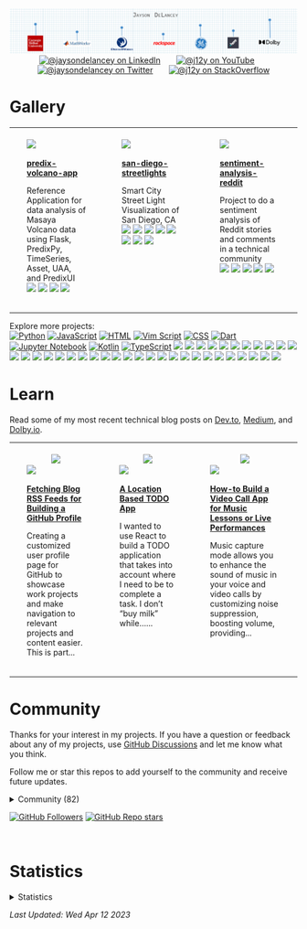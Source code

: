 
<div align="center">
  <a href="https://github.com/j12y"><img src="./assets/delancey-github-banner.png"/></a>
</div>

<div id="social" align="center">
  <a href="https://www.linkedin.com/in/jaysondelancey/" target="_blank"><img src="https://img.shields.io/badge/LinkedIn-0077B5?style=flat-square&logo=linkedin&logoColor=white" alt="@jaysondelancey on LinkedIn"/></a>
  &nbsp; &nbsp; &nbsp;
  <a href="https://youtube.com/@j12y" target="_blank"><img src="https://img.shields.io/badge/YouTube-red?style=flat-square&logo=youtube&logoColor=white" alt="@j12y on YouTube"/></a>
  &nbsp; &nbsp; &nbsp;
  <a href="https://twitter.com/jaysondelancey" target="_blank"><img src="https://img.shields.io/badge/Twitter-blue?style=flat-square&logo=twitter&logoColor=white" alt="@jaysondelancey on Twitter"/></a>
  &nbsp; &nbsp; &nbsp;
  <a href="https://meta.stackoverflow.com/users/2233231/j12y" target="_blank"><img src="https://img.shields.io/badge/StackOverflow-orange?style=flat-square&logo=stackoverflow&logoColor=white" alt="@j12y on StackOverflow"/></a>
</div>


# Gallery
<div id="gallery">

<div align="center">
<table width="75%">
<tr>

<td width="25%" valign="top" style="padding-top: 20px; padding-bottom: 20px; padding-left: 30px; padding-right: 30px;">
<a href="https://github.com/j12y/predix-volcano-app"><img src="https://repository-images.githubusercontent.com/98841685/16b86d08-cbf3-4f1f-ba8e-c68ae4dc95b9"/></a>
<p><b><a href="https://github.com/j12y/predix-volcano-app">predix-volcano-app</b></a></p>
<p>Reference Application for data analysis of Masaya Volcano data using Flask, PredixPy, TimeSeries, Asset, UAA, and PredixUI<br/>
 <a href="https://github.com/j12y?tab=repositories&q=topic%3Agithub-gallery&type=&language=&sort=stargazers"><img src="https://img.shields.io/badge/github--gallery-blue?style=pill"/></a>  <a href="https://github.com/j12y?tab=repositories&q=topic%3Aanalytics&type=&language=&sort=stargazers"><img src="https://img.shields.io/badge/analytics-blue?style=pill"/></a>  <a href="https://github.com/j12y?tab=repositories&q=topic%3Aflask&type=&language=&sort=stargazers"><img src="https://img.shields.io/badge/flask-blue?style=pill"/></a>  <a href="https://github.com/j12y?tab=repositories&q=topic%3Acom-ge&type=&language=&sort=stargazers"><img src="https://img.shields.io/badge/com--ge-blue?style=pill"/></a> 
</p>
</td>

<td width="25%" valign="top" style="padding-top: 20px; padding-bottom: 20px; padding-left: 30px; padding-right: 30px;">
<a href="https://github.com/j12y/san-diego-streetlights"><img src="https://repository-images.githubusercontent.com/181129372/68095885-e5bc-499f-a2f9-18272e8e4cc9"/></a>
<p><b><a href="https://github.com/j12y/san-diego-streetlights">san-diego-streetlights</b></a></p>
<p>Smart City Street Light Visualization of San Diego, CA<br/>
 <a href="https://github.com/j12y?tab=repositories&q=topic%3Agithub-gallery&type=&language=&sort=stargazers"><img src="https://img.shields.io/badge/github--gallery-blue?style=pill"/></a>  <a href="https://github.com/j12y?tab=repositories&q=topic%3Acom-ge&type=&language=&sort=stargazers"><img src="https://img.shields.io/badge/com--ge-blue?style=pill"/></a>  <a href="https://github.com/j12y?tab=repositories&q=topic%3Acom-here&type=&language=&sort=stargazers"><img src="https://img.shields.io/badge/com--here-blue?style=pill"/></a>  <a href="https://github.com/j12y?tab=repositories&q=topic%3Aheremaps&type=&language=&sort=stargazers"><img src="https://img.shields.io/badge/heremaps-blue?style=pill"/></a>  <a href="https://github.com/j12y?tab=repositories&q=topic%3Apredix&type=&language=&sort=stargazers"><img src="https://img.shields.io/badge/predix-blue?style=pill"/></a>  <a href="https://github.com/j12y?tab=repositories&q=topic%3Agis&type=&language=&sort=stargazers"><img src="https://img.shields.io/badge/gis-blue?style=pill"/></a>  <a href="https://github.com/j12y?tab=repositories&q=topic%3Aiot&type=&language=&sort=stargazers"><img src="https://img.shields.io/badge/iot-blue?style=pill"/></a>  <a href="https://github.com/j12y?tab=repositories&q=topic%3Amaps&type=&language=&sort=stargazers"><img src="https://img.shields.io/badge/maps-blue?style=pill"/></a> 
</p>
</td>

<td width="25%" valign="top" style="padding-top: 20px; padding-bottom: 20px; padding-left: 30px; padding-right: 30px;">
<a href="https://github.com/j12y/sentiment-analysis-reddit"><img src="https://repository-images.githubusercontent.com/267629375/d55534ec-1ec7-4efa-a648-723a55107834"/></a>
<p><b><a href="https://github.com/j12y/sentiment-analysis-reddit">sentiment-analysis-reddit</b></a></p>
<p>Project to do a sentiment analysis of Reddit stories and comments in a technical community<br/>
 <a href="https://github.com/j12y?tab=repositories&q=topic%3Ablog&type=&language=&sort=stargazers"><img src="https://img.shields.io/badge/blog-blue?style=pill"/></a>  <a href="https://github.com/j12y?tab=repositories&q=topic%3Acodeproject&type=&language=&sort=stargazers"><img src="https://img.shields.io/badge/codeproject-blue?style=pill"/></a>  <a href="https://github.com/j12y?tab=repositories&q=topic%3Agithub-gallery&type=&language=&sort=stargazers"><img src="https://img.shields.io/badge/github--gallery-blue?style=pill"/></a>  <a href="https://github.com/j12y?tab=repositories&q=topic%3Anlp&type=&language=&sort=stargazers"><img src="https://img.shields.io/badge/nlp-blue?style=pill"/></a>  <a href="https://github.com/j12y?tab=repositories&q=topic%3Anltk&type=&language=&sort=stargazers"><img src="https://img.shields.io/badge/nltk-blue?style=pill"/></a> 
</p>
</td>

</tr>
<tr>

</tr>
</table>
</div>

<p>Explore more projects: <br/>
<a href="https://github.com/j12y?tab=repositories&q=language%3APython&type=&language=&sort=stargazers"><img src="https://img.shields.io/badge/Python-16-lightgrey?logo=Python&label=Python&labelColor=000000" alt="Python"/></a> <a href="https://github.com/j12y?tab=repositories&q=language%3AJavaScript&type=&language=&sort=stargazers"><img src="https://img.shields.io/badge/JavaScript-12-lightgrey?logo=JavaScript&label=JavaScript&labelColor=000000" alt="JavaScript"/></a> <a href="https://github.com/j12y?tab=repositories&q=language%3AHTML&type=&language=&sort=stargazers"><img src="https://img.shields.io/badge/HTML-6-lightgrey?logo=HTML&label=HTML&labelColor=000000" alt="HTML"/></a> <a href="https://github.com/j12y?tab=repositories&q=language%3AVim Script&type=&language=&sort=stargazers"><img src="https://img.shields.io/badge/Vim Script-1-lightgrey?logo=Vim Script&label=Vim Script&labelColor=000000" alt="Vim Script"/></a> <a href="https://github.com/j12y?tab=repositories&q=language%3ACSS&type=&language=&sort=stargazers"><img src="https://img.shields.io/badge/CSS-1-lightgrey?logo=CSS&label=CSS&labelColor=000000" alt="CSS"/></a> <a href="https://github.com/j12y?tab=repositories&q=language%3ADart&type=&language=&sort=stargazers"><img src="https://img.shields.io/badge/Dart-1-lightgrey?logo=Dart&label=Dart&labelColor=000000" alt="Dart"/></a> <a href="https://github.com/j12y?tab=repositories&q=language%3AJupyter Notebook&type=&language=&sort=stargazers"><img src="https://img.shields.io/badge/Jupyter Notebook-1-lightgrey?logo=Jupyter Notebook&label=Jupyter Notebook&labelColor=000000" alt="Jupyter Notebook"/></a> <a href="https://github.com/j12y?tab=repositories&q=language%3AKotlin&type=&language=&sort=stargazers"><img src="https://img.shields.io/badge/Kotlin-1-lightgrey?logo=Kotlin&label=Kotlin&labelColor=000000" alt="Kotlin"/></a> <a href="https://github.com/j12y?tab=repositories&q=language%3ATypeScript&type=&language=&sort=stargazers"><img src="https://img.shields.io/badge/TypeScript-1-lightgrey?logo=TypeScript&label=TypeScript&labelColor=000000" alt="TypeScript"/></a> 
<a href="https://github.com/j12y?tab=repositories&q=topic%3Aheremaps&type=&language=&sort=stargazers"><img src="https://img.shields.io/static/v1?label=heremaps&message=9&labelColor=blue"/></a> <a href="https://github.com/j12y?tab=repositories&q=topic%3Acom-ge&type=&language=&sort=stargazers"><img src="https://img.shields.io/static/v1?label=com-ge&message=6&labelColor=blue"/></a> <a href="https://github.com/j12y?tab=repositories&q=topic%3Apredix&type=&language=&sort=stargazers"><img src="https://img.shields.io/static/v1?label=predix&message=5&labelColor=blue"/></a> <a href="https://github.com/j12y?tab=repositories&q=topic%3Aflask&type=&language=&sort=stargazers"><img src="https://img.shields.io/static/v1?label=flask&message=5&labelColor=blue"/></a> <a href="https://github.com/j12y?tab=repositories&q=topic%3Adolbyio&type=&language=&sort=stargazers"><img src="https://img.shields.io/static/v1?label=dolbyio&message=4&labelColor=blue"/></a> <a href="https://github.com/j12y?tab=repositories&q=topic%3Acloud-foundry&type=&language=&sort=stargazers"><img src="https://img.shields.io/static/v1?label=cloud-foundry&message=3&labelColor=blue"/></a> <a href="https://github.com/j12y?tab=repositories&q=topic%3Ablog&type=&language=&sort=stargazers"><img src="https://img.shields.io/static/v1?label=blog&message=3&labelColor=blue"/></a> <a href="https://github.com/j12y?tab=repositories&q=topic%3Anlp&type=&language=&sort=stargazers"><img src="https://img.shields.io/static/v1?label=nlp&message=3&labelColor=blue"/></a> <a href="https://github.com/j12y?tab=repositories&q=topic%3Areact&type=&language=&sort=stargazers"><img src="https://img.shields.io/static/v1?label=react&message=3&labelColor=blue"/></a> <a href="https://github.com/j12y?tab=repositories&q=topic%3Amaps&type=&language=&sort=stargazers"><img src="https://img.shields.io/static/v1?label=maps&message=3&labelColor=blue"/></a> <a href="https://github.com/j12y?tab=repositories&q=topic%3Adocker&type=&language=&sort=stargazers"><img src="https://img.shields.io/static/v1?label=docker&message=2&labelColor=blue"/></a> <a href="https://github.com/j12y?tab=repositories&q=topic%3Atalks&type=&language=&sort=stargazers"><img src="https://img.shields.io/static/v1?label=talks&message=2&labelColor=blue"/></a> <a href="https://github.com/j12y?tab=repositories&q=topic%3Ahackathon&type=&language=&sort=stargazers"><img src="https://img.shields.io/static/v1?label=hackathon&message=2&labelColor=blue"/></a> <a href="https://github.com/j12y?tab=repositories&q=topic%3Anltk&type=&language=&sort=stargazers"><img src="https://img.shields.io/static/v1?label=nltk&message=2&labelColor=blue"/></a> <a href="https://github.com/j12y?tab=repositories&q=topic%3Acom-here&type=&language=&sort=stargazers"><img src="https://img.shields.io/static/v1?label=com-here&message=2&labelColor=blue"/></a> <a href="https://github.com/j12y?tab=repositories&q=topic%3Acom-rackspace&type=&language=&sort=stargazers"><img src="https://img.shields.io/static/v1?label=com-rackspace&message=1&labelColor=blue"/></a> <a href="https://github.com/j12y?tab=repositories&q=topic%3Aanalytics&type=&language=&sort=stargazers"><img src="https://img.shields.io/static/v1?label=analytics&message=1&labelColor=blue"/></a> <a href="https://github.com/j12y?tab=repositories&q=topic%3Atensorflow&type=&language=&sort=stargazers"><img src="https://img.shields.io/static/v1?label=tensorflow&message=1&labelColor=blue"/></a> <a href="https://github.com/j12y?tab=repositories&q=topic%3Ageocoding&type=&language=&sort=stargazers"><img src="https://img.shields.io/static/v1?label=geocoding&message=1&labelColor=blue"/></a> <a href="https://github.com/j12y?tab=repositories&q=topic%3Ageocoder&type=&language=&sort=stargazers"><img src="https://img.shields.io/static/v1?label=geocoder&message=1&labelColor=blue"/></a> <a href="https://github.com/j12y?tab=repositories&q=topic%3Atiles&type=&language=&sort=stargazers"><img src="https://img.shields.io/static/v1?label=tiles&message=1&labelColor=blue"/></a> <a href="https://github.com/j12y?tab=repositories&q=topic%3Arouting&type=&language=&sort=stargazers"><img src="https://img.shields.io/static/v1?label=routing&message=1&labelColor=blue"/></a> <a href="https://github.com/j12y?tab=repositories&q=topic%3Aaws-lambda&type=&language=&sort=stargazers"><img src="https://img.shields.io/static/v1?label=aws-lambda&message=1&labelColor=blue"/></a> <a href="https://github.com/j12y?tab=repositories&q=topic%3Aaws-rekognition&type=&language=&sort=stargazers"><img src="https://img.shields.io/static/v1?label=aws-rekognition&message=1&labelColor=blue"/></a> <a href="https://github.com/j12y?tab=repositories&q=topic%3Aflutter&type=&language=&sort=stargazers"><img src="https://img.shields.io/static/v1?label=flutter&message=1&labelColor=blue"/></a> <a href="https://github.com/j12y?tab=repositories&q=topic%3Agis&type=&language=&sort=stargazers"><img src="https://img.shields.io/static/v1?label=gis&message=1&labelColor=blue"/></a> <a href="https://github.com/j12y?tab=repositories&q=topic%3Aiot&type=&language=&sort=stargazers"><img src="https://img.shields.io/static/v1?label=iot&message=1&labelColor=blue"/></a> <a href="https://github.com/j12y?tab=repositories&q=topic%3Acodeproject&type=&language=&sort=stargazers"><img src="https://img.shields.io/static/v1?label=codeproject&message=1&labelColor=blue"/></a> <a href="https://github.com/j12y?tab=repositories&q=topic%3Agithub-graphql&type=&language=&sort=stargazers"><img src="https://img.shields.io/static/v1?label=github-graphql&message=1&labelColor=blue"/></a> <a href="https://github.com/j12y?tab=repositories&q=topic%3Agithub-profile-readme&type=&language=&sort=stargazers"><img src="https://img.shields.io/static/v1?label=github-profile-readme&message=1&labelColor=blue"/></a> <a href="https://github.com/j12y?tab=repositories&q=topic%3Agithub-rest-api&type=&language=&sort=stargazers"><img src="https://img.shields.io/static/v1?label=github-rest-api&message=1&labelColor=blue"/></a> <a href="https://github.com/j12y?tab=repositories&q=topic%3Agraphql&type=&language=&sort=stargazers"><img src="https://img.shields.io/static/v1?label=graphql&message=1&labelColor=blue"/></a> <a href="https://github.com/j12y?tab=repositories&q=topic%3Arss&type=&language=&sort=stargazers"><img src="https://img.shields.io/static/v1?label=rss&message=1&labelColor=blue"/></a> <a href="https://github.com/j12y?tab=repositories&q=topic%3Agithub-actions&type=&language=&sort=stargazers"><img src="https://img.shields.io/static/v1?label=github-actions&message=1&labelColor=blue"/></a> <a href="https://github.com/j12y?tab=repositories&q=topic%3Adetermined-ai&type=&language=&sort=stargazers"><img src="https://img.shields.io/static/v1?label=determined-ai&message=1&labelColor=blue"/></a> 
</p>


</div>


# Learn
<p>Read some of my most recent technical blog posts on <a href="https://dev.to/@j12y">Dev.to</a>, <a href="https://medium.com/@j12y">Medium</a>, and <a href="https://dolby.io/blog/author/jdela/">Dolby.io</a>.</p>
<div id="writing" align="center">
<table width="75%">
<tr>
<td width="25%" valign="top" style="padding-top: 20px; padding-bottom: 20px; padding-left: 30px; padding-right: 30px;">
  <div align="center"><a href="https://dev.to/@j12y" target="_blank"><img src="https://img.shields.io/badge/dev.to-0A0A0A?style=for-the-badge&logo=devdotto&logoColor=white"/></a></div>
  <img src="https://dev.to/social_previews/article/1389527.png"/>
  <p><b><a href="https://dev.to/j12y/fetching-blog-rss-feeds-for-building-a-github-profile-i31">Fetching Blog RSS Feeds for Building a GitHub Profile</a></b></p>
  <p>Creating a customized user profile page for GitHub to showcase work projects and make navigation to relevant projects and content easier. This is part...</p>
</td>
<td width="25%" valign="top" style="padding-top: 20px; padding-bottom: 20px; padding-left: 30px; padding-right: 30px;">
  <div align="center"><a href="https://medium.com/@j12y" target="_blank"><img src="https://img.shields.io/badge/-Medium-12100E?style=for-the-badge&logo=Medium&logoColor=white"/></a></div>
  <img src="https://miro.medium.com/v2/resize:fit:797/1*fnz0qTZRzgc39v7AK59kJg.png"/>
  <p><b><a href="https://j12y.medium.com/a-location-based-todo-app-a6cf3ecc096a?source=rss-f3c028e6e549------2">A Location Based TODO App</a></b></p>
  <p>I wanted to use React to build a TODO application that takes into account where I need to be to complete a task. I don’t “buy milk” while…...</p>
</td>
<td width="25%" valign="top" style="padding-top: 20px; padding-bottom: 20px; padding-left: 30px; padding-right: 30px;">
  <div align="center"><a href="https://dolby.io/blog/author/jdela/" target="_blank"><img src="https://img.shields.io/badge/Dolby.io-0A0A0A?style=for-the-badge&logo=dolby&logoColor=white"/></a></div>
  <img src="https://dolby.io/wp-content/uploads/2023/01/video-chat-with-music-enhancement.jpg"/>
  <p><b><a href="https://dolby.io/blog/build-a-video-call-app-for-music-lessons-or-live-performances/">How-to Build a Video Call App for Music Lessons or Live Performances</a></b></p>
  <p>Music capture mode allows you to enhance the sound of music in your voice and video calls by customizing noise suppression, boosting volume, providing...</p>
</td>
</tr>
</table>
</div>

# Community
<div id="influence">
<p>
Thanks for your interest in my projects. If you have a question or feedback about any of my projects, use <a href="https://github.com/j12y/j12y/discussions">GitHub Discussions</a> and let me know what you think.
    
Follow me or star this repos to add yourself to the community and receive future updates. 
</p>

  <details>
  <summary>Community (82)</summary>
  <div>&nbsp;</div>
  <div id="supporters">
<a href="https://github.com/samirm">samirm</a> <a href="https://github.com/hno3kyoz">hno3kyoz</a> <a href="https://github.com/SVyatkin">SVyatkin</a> <a href="https://github.com/roscopecoltran">roscopecoltran</a> <a href="https://github.com/privatejava">privatejava</a> <a href="https://github.com/zapjelly">zapjelly</a> <a href="https://github.com/aaronbesson">aaronbesson</a> <a href="https://github.com/azizur">azizur</a> <a href="https://github.com/dgeorgiev">dgeorgiev</a> <a href="https://github.com/miccoh1994">miccoh1994</a> <a href="https://github.com/Orhianna">Orhianna</a> <a href="https://github.com/ggallon">ggallon</a> <a href="https://github.com/SebastianKurp">SebastianKurp</a> <a href="https://github.com/irfanquresh">irfanquresh</a> <a href="https://github.com/Ciscoox">Ciscoox</a> <a href="https://github.com/maddraddness">maddraddness</a> <a href="https://github.com/neilrjones">neilrjones</a> <a href="https://github.com/Doanvuonglinh">Doanvuonglinh</a> <a href="https://github.com/albertico-gov">albertico-gov</a> <a href="https://github.com/TvoiKotikB">TvoiKotikB</a> <a href="https://github.com/Briggs599">Briggs599</a> <a href="https://github.com/j12y">j12y</a> <a href="https://github.com/cardoso">cardoso</a> <a href="https://github.com/JordanSchuetz">JordanSchuetz</a> <a href="https://github.com/piscespieces">piscespieces</a> <a href="https://github.com/neptunel">neptunel</a> <a href="https://github.com/TheNetworkGirl">TheNetworkGirl</a> <a href="https://github.com/ugke">ugke</a> <a href="https://github.com/7dp">7dp</a> <a href="https://github.com/macribas">macribas</a> <a href="https://github.com/bcehmu">bcehmu</a> <a href="https://github.com/ArnaudBienner">ArnaudBienner</a> <a href="https://github.com/PranamBhat">PranamBhat</a> <a href="https://github.com/drewp">drewp</a> <a href="https://github.com/vinzlercodes">vinzlercodes</a> <a href="https://github.com/pranavkaul">pranavkaul</a> <a href="https://github.com/Jayshah6699">Jayshah6699</a> <a href="https://github.com/SealAWrap">SealAWrap</a> <a href="https://github.com/faroit">faroit</a> <a href="https://github.com/csteinmetz1">csteinmetz1</a> <a href="https://github.com/hkrhasan">hkrhasan</a> <a href="https://github.com/dmitropohrebniak">dmitropohrebniak</a> <a href="https://github.com/wdeluca5">wdeluca5</a> <a href="https://github.com/mgappleton">mgappleton</a> <a href="https://github.com/surendra4586059">surendra4586059</a> <a href="https://github.com/dlb-jfan">dlb-jfan</a> <a href="https://github.com/lnx1337">lnx1337</a> <a href="https://github.com/waltmanjk004">waltmanjk004</a> <a href="https://github.com/mhuot">mhuot</a> <a href="https://github.com/ebk13579">ebk13579</a> <a href="https://github.com/steffmul">steffmul</a> <a href="https://github.com/iyyappan16">iyyappan16</a> <a href="https://github.com/dbabbs">dbabbs</a> <a href="https://github.com/Stahlwalker">Stahlwalker</a> <a href="https://github.com/jessieqiqi">jessieqiqi</a> <a href="https://github.com/Masakikat">Masakikat</a> <a href="https://github.com/8Mobius8">8Mobius8</a> <a href="https://github.com/xiaoyan-huang-bhc3">xiaoyan-huang-bhc3</a> <a href="https://github.com/carolyn-ma">carolyn-ma</a> <a href="https://github.com/alonzazo">alonzazo</a> <a href="https://github.com/yosit">yosit</a> <a href="https://github.com/ThisWillGoWell">ThisWillGoWell</a> <a href="https://github.com/RawanGharbawi">RawanGharbawi</a> <a href="https://github.com/IgorRedaelli">IgorRedaelli</a> <a href="https://github.com/windplant">windplant</a> <a href="https://github.com/vikhyatK">vikhyatK</a> <a href="https://github.com/ehsanwaris">ehsanwaris</a> <a href="https://github.com/shopped">shopped</a> <a href="https://github.com/vshevchyk">vshevchyk</a> <a href="https://github.com/lokidg">lokidg</a> <a href="https://github.com/BHC3-RobSchafer">BHC3-RobSchafer</a> <a href="https://github.com/chengicoding">chengicoding</a> <a href="https://github.com/AmrHRAbdeen">AmrHRAbdeen</a> <a href="https://github.com/palmcorp">palmcorp</a> <a href="https://github.com/paul1882">paul1882</a> <a href="https://github.com/sourcegate">sourcegate</a> <a href="https://github.com/pervak">pervak</a> <a href="https://github.com/kopasetik">kopasetik</a> <a href="https://github.com/coolioxlr">coolioxlr</a> <a href="https://github.com/angusshire">angusshire</a> <a href="https://github.com/smashwilson">smashwilson</a> <a href="https://github.com/BaiMianBao">BaiMianBao</a> 
  </div>
  </details>

  <a href="https://github.com/j12y?tab=followers"><img alt="GitHub Followers" src="https://img.shields.io/github/followers/j12y?label=Follow&style=social"></a>
  <a href="https://github.com/j12y/j12y/stargazers"><img alt="GitHub Repo stars" src="https://img.shields.io/github/stars/j12y/j12y?label=Star&style=social"></a>
</div>


<div>&nbsp;</div>

# Statistics
<details>
  <summary>Statistics</summary>
  <div>&nbsp;</div>
  <div>
    <p>Repos: 61</p>
    <p>Followers: 63</p>
    <p>Stargazers: 82</p>
    <p>Supporters: 82</p>
    <p>Unique Views (week): 2</p>
  </div>
</details>



*Last Updated: Wed Apr 12 2023*